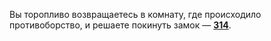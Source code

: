 Вы торопливо возвращаетесь в комнату, где происходило противоборство, и решаете покинуть замок — [**314**](#n_314).

